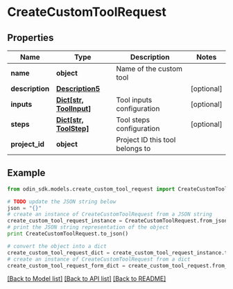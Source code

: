# CreateCustomToolRequest


## Properties

Name | Type | Description | Notes
------------ | ------------- | ------------- | -------------
**name** | **object** | Name of the custom tool | 
**description** | [**Description5**](Description5.md) |  | [optional] 
**inputs** | [**Dict[str, ToolInput]**](ToolInput.md) | Tool inputs configuration | [optional] 
**steps** | [**Dict[str, ToolStep]**](ToolStep.md) | Tool steps configuration | [optional] 
**project_id** | **object** | Project ID this tool belongs to | 

## Example

```python
from odin_sdk.models.create_custom_tool_request import CreateCustomToolRequest

# TODO update the JSON string below
json = "{}"
# create an instance of CreateCustomToolRequest from a JSON string
create_custom_tool_request_instance = CreateCustomToolRequest.from_json(json)
# print the JSON string representation of the object
print CreateCustomToolRequest.to_json()

# convert the object into a dict
create_custom_tool_request_dict = create_custom_tool_request_instance.to_dict()
# create an instance of CreateCustomToolRequest from a dict
create_custom_tool_request_form_dict = create_custom_tool_request.from_dict(create_custom_tool_request_dict)
```
[[Back to Model list]](../README.md#documentation-for-models) [[Back to API list]](../README.md#documentation-for-api-endpoints) [[Back to README]](../README.md)


